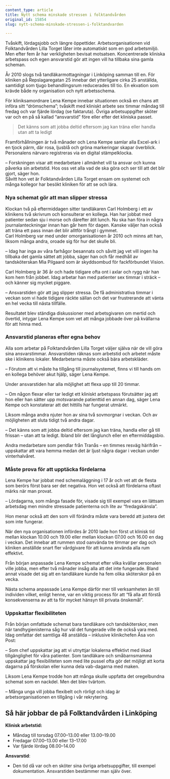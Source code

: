 ```yaml
---
content_type: article
title: Nytt schema minskade stressen i folktandvården
original_id: 15854
slug: nytt-schema-minskade-stressen-i-folktandvarden

---
```


Tvåskift, lördagsjobb och längre öppettider. Arbetsorganisationen vid Folktandvården Lilla Torget låter inte automatiskt som en god arbetsmiljö. Men efter fem år har verkligheten bevisat motsatsen. Koncentrerade kliniska arbetspass och egen ansvarstid gör att ingen vill ha tillbaka sina gamla scheman.

År 2010 slogs två tandläkarmottagningar i Linköping samman till en. För kliniken på Repslagaregatan 25 innebar det ytterligare cirka 25 anställda, samtidigt som tjugo behandlingsrum reducerades till tio. En ekvation som krävde både ny organisation och nytt arbetsschema.

För kliniksamordnare Lena Kempe innebar situationen också en chans att införa sitt “drömschema”; tvåskift med kliniskt arbete sex timmar måndag till fredag och var fjärde lördag (se faktaruta). Övriga arbetsuppgifter sköter var och en på så kallad “ansvarstid” före eller efter det kliniska passet.

> Det känns som att jobba deltid eftersom jag kan träna eller handla utan att ta ledigt

Framförhållningen är två månader och Lena Kempe samlar alla Excel-ark i en tjock pärm, där rosa, ljusblå och gröna markeringar skapar överblick. Personalens närvaro registreras via en digital stämpelklocka.

– Forskningen visar att medarbetare i allmänhet vill ta ansvar och kunna påverka sin arbetstid. Hos oss vet alla vad de ska göra och ser till att det blir gjort, säger hon.  
Såvitt hon vet är Folktandvården Lilla Torget ensam om systemet och många kollegor har besökt kliniken för att se och lära.

### Nya schemat gör att man slipper stressa

Klockan två på eftermiddagen sitter tandläkaren Carl Holmberg i ett av klinikens två skrivrum och konsulterar en kollega. Han har jobbat med patienter sedan sju i morse och därefter ätit lunch. Nu ska han föra in några journalanteckningar innan han går hem för dagen. Kanske väljer han också att träna ett pass innan det blir alltför trångt i gymmet.  
Carl Holmberg var med under omorganisationen år 2010 och minns att han, liksom många andra, oroade sig för hur det skulle bli.

– Idag har inga av våra farhågor besannats och såvitt jag vet vill ingen ha tillbaka det gamla sättet att jobba, säger han och får medhåll av tandsköterskan Mia Pilgaard som är skyddsombud för fackförbundet Vision.

Carl Holmberg är 36 år och hade tidigare ofta ont i axlar och rygg när han kom hem från jobbet. Idag arbetar han med patienter sex timmar i sträck – och känner sig mycket piggare.

– Ansvarstiden gör att jag slipper stressa. De få administrativa timmar i veckan som vi hade tidigare räckte sällan och det var frustrerande att vänta en hel vecka till nästa tillfälle.

Resultatet blev ständiga diskussioner med arbetsgivaren om mertid och övertid, intygar Lena Kempe som vet att många jobbade över på kvällarna för att hinna med.

### Ansvarstid planeras efter egna behov

Alla som arbetar på Folktandvården Lilla Torget väljer själva när de vill göra sina ansvarstimmar. Ansvarstiden räknas som arbetstid och arbetet måste ske i klinikens lokaler. Medarbetarna måste också bära arbetskläder.

– Förutom att vi måste ha tillgång till journalsystemet, finns vi till hands om en kollega behöver akut hjälp, säger Lena Kempe.

Under ansvarstiden har alla möjlighet att flexa upp till 20 timmar.

– Om någon flexar eller tar ledigt ett kliniskt arbetspass förutsätter jag att hon eller han sätter upp motsvarande patienttid en annan dag, säger Lena Kempe och konstaterar att det hittills har fungerat utmärkt.

Liksom många andra njuter hon av sina två sovmorgnar i veckan. Och av möjligheten att sluta tidigt två andra dagar.

– Det känns som att jobba deltid eftersom jag kan träna, handla eller gå till frissan – utan att ta ledigt. Ibland blir det långlunch eller en eftermiddagsbio.

Andra medarbetare som pendlar från Tranås – en timmes resväg härifrån – uppskattar att vara hemma medan det är ljust några dagar i veckan under vinterhalvåret.

### Måste prova för att upptäcka fördelarna

Lena Kempe har jobbat med schemaläggning i 17 år och vet att de flesta som berörs först bara ser det negativa. Hon vet också att fördelarna oftast märks när man provat.

– Lördagarna, som många fasade för, visade sig till exempel vara en lättsam arbetsdag men mindre stressade patienterna och lite av “fredagskänsla”.

Hon menar också att den som vill förändra måste vara beredd att justera det som inte fungerar.

När den nya organisationen infördes år 2010 lade hon först ut klinisk tid mellan klockan 10.00 och 19.00 eller mellan klockan 07.00 och 16.00 en dag i veckan. Det innebar att rummen stod oanvända tre timmar per dag och kliniken anställde snart fler vårdgivare för att kunna använda alla rum effektivt.

Från början anpassade Lena Kempe schemat efter vilka kvällar personalen ville jobba, men efter två månader insåg alla att det inte fungerade. Bland annat visade det sig att en tandläkare kunde ha fem olika sköterskor på en vecka.

Nästa schema anpassade Lena Kempe därför mer till verksamheten än till individen vilket, enligt henne, var en viktig process för att “få alla att förstå konsekvenserna av att ta för mycket hänsyn till privata önskemål”.

### Uppskattar flexibiliteten

Från början omfattade schemat bara tandläkare och tandsköterskor, men när tandhygienisterna såg hur väl det fungerade ville de också vara med.  
Idag omfattar det samtliga 48 anställda – inklusive klinikchefen Åsa von Post:

– Som chef uppskattar jag att vi utnyttjar lokalerna effektivt med ökad tillgänglighet för våra patienter. Som tandläkare och småbarnsmamma uppskattar jag flexibiliteten som med lite pussel ofta gör det möjligt att korta dagarna på förskolan eller kunna dela vab-dagarna med maken.

Liksom Lena Kempe trodde hon att många skulle uppfatta det oregelbundna schemat som en nackdel. Men det blev tvärtom.

– Många unga vill jobba flexibelt och rörligt och idag är arbetsorganisationen en tillgång i vår rekrytering.

Så här jobbar de på Folktandvården i Linköping
----------------------------------------------

**Klinisk arbetstid:**

*   Måndag till torsdag 07.00–13.00 eller 13.00–19.00
*   Fredagar 07.00–13.00 eller 13–17.00
*   Var fjärde lördag 08.00–14.00

**Ansvarstid**:

*   Den tid då var och en sköter sina övriga arbetsuppgifter, till exempel dokumentation. Ansvarstiden bestämmer man själv över.

